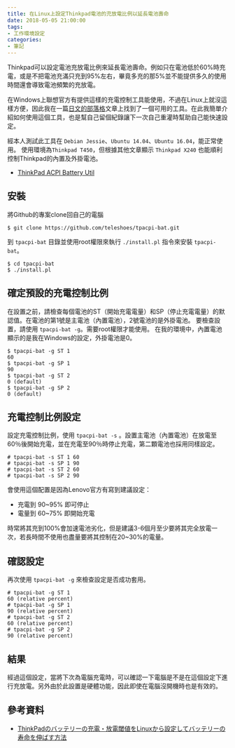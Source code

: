 ```yaml
---
title: 在Linux上設定Thinkpad電池的充放電比例以延長電池壽命
date: 2018-05-05 21:00:00
tags: 
- 工作環境設定
categories:
- 筆記
---
```


Thinkpad可以設定電池充放電比例來延長電池壽命。例如只在電池低於60%時充電，或是不把電池充滿只充到95%左右，畢竟多充的那5%並不能提供多久的使用時間還會導致電池頻繁的充放電。

在Windows上聯想官方有提供這樣的充電控制工具能使用，不過在Linux上就沒這樣方便，因此我在一篇[日文的部落格](https://www.xmisao.com/2014/01/21/thinkpad-battery-setting-by-tlp-on-linux.html)文章上找到了一個可用的工具。在此我簡單介紹如何使用這個工具，也是幫自己留個紀錄讓下一次自己重灌時幫助自己能快速設定。

經本人測試此工具在 `Debian Jessie`、`Ubuntu 14.04`、`Ubuntu 16.04`，能正常使用。
使用環境為`Thinkpad T450`，但根據其他文章顯示 `Thinkpad X240` 也能順利控制Thinkpad的內置及外掛電池。

- [ThinkPad ACPI Battery Util](https://github.com/teleshoes/tpacpi-bat)

## 安裝
將Github的專案clone回自己的電腦
```
$ git clone https://github.com/teleshoes/tpacpi-bat.git
```

到 `tpacpi-bat` 目錄並使用root權限來執行 `./install.pl` 指令來安裝 `tpacpi-bat`。
```
$ cd tpacpi-bat
$ ./install.pl
```

## 確定預設的充電控制比例
在設置之前，請檢查每個電池的ST（開始充電電量）和SP（停止充電電量）的默認值。在電池的第1號是主電池（內置電池），2號電池的是外掛電池。
要檢查設置，請使用 `tpacpi-bat -g`。需要root權限才能使用。
在我的環境中，內置電池顯示的是我在Windows的設定，外掛電池是0。
```
$ tpacpi-bat -g ST 1
60
$ tpacpi-bat -g SP 1
90
$ tpacpi-bat -g ST 2
0 (default)
$ tpacpi-bat -g SP 2
0 (default)
```

## 充電控制比例設定
設定充電控制比例，使用 `tpacpi-bat -s` 。設置主電池（內置電池）在放電至60％後開始充電，並在充電至90％時停止充電，第二顆電池也採用同樣設定。

```
# tpacpi-bat -s ST 1 60
# tpacpi-bat -s SP 1 90
# tpacpi-bat -s ST 2 60
# tpacpi-bat -s SP 2 90
```

會使用這個配置是因為Lenovo官方有寫到建議設定：
- 充電到 90~95% 即可停止
- 電量到 60~75% 即開始充電

時常將其充到100%會加速電池劣化，但是建議3-6個月至少要將其完全放電一次，若長時間不使用也盡量要將其控制在20~30%的電量。

## 確認設定
再次使用 `tpacpi-bat -g` 來檢查設定是否成功套用。
```
# tpacpi-bat -g ST 1
60 (relative percent)
# tpacpi-bat -g SP 1
90 (relative percent)
# tpacpi-bat -g ST 2
60 (relative percent)
# tpacpi-bat -g SP 2
90 (relative percent)
```

## 結果
經過這個設定，當將下次為電腦充電時，可以確認一下電腦是不是在這個設定下進行充放電。另外由於此設置是硬體功能，因此即使在電腦沒開機時也是有效的。

## 參考資料
- [ThinkPadのバッテリーの充電・放電閾値をLinuxから設定してバッテリーの寿命を伸ばす方法](https://www.xmisao.com/2014/01/21/thinkpad-battery-setting-by-tlp-on-linux.html)
